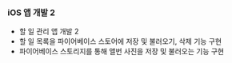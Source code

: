 ### iOS 앱 개발 2
  * 할 일 관리 앱 개발 2
  * 할 일 목록을 파이어베이스 스토어에 저장 및 불러오기, 삭제 기능 구현
  * 파이어베이스 스토리지를 통해 앨번 사진을 저장 및 불러오는 기능 구현
